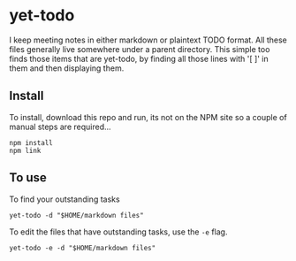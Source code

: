 # yet-todo

I keep meeting notes in either markdown or plaintext TODO format. All these files generally live somewhere under a parent directory. This simple too finds those items that are yet-todo, by finding all those lines with '[ ]' in them and then displaying them.

## Install

To install, download this repo and run, its not on the NPM site so a couple of manual steps are required...

    npm install
    npm link

## To use

To find your outstanding tasks

    yet-todo -d "$HOME/markdown files"

To edit the files that have outstanding tasks, use the ```-e``` flag.

    yet-todo -e -d "$HOME/markdown files"
